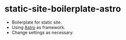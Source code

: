 # static-site-boilerplate-astro

- Boilerplate for static site.
- Using [Astro](https://astro.build/) as framework.
- Change settings as necessary.
